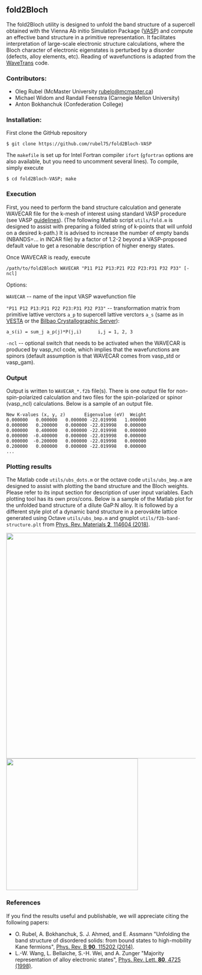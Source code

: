 ## fold2Bloch

The fold2Bloch utility is designed to unfold the band structure of a supercell obtained with the Vienna Ab initio Simulation Package ([VASP](https://www.vasp.at)) and compute an effective band structure in a primitive representation. It facilitates interpretation of large-scale electronic structure calculations, where the Bloch character of electronic eigenstates is perturbed by a disorder (defects, alloy elements, etc). Reading of wavefunctions is adapted from the [WaveTrans](http://www.andrew.cmu.edu/user/feenstra/wavetrans) code.

### Contributors:
* Oleg Rubel (McMaster University <rubelo@mcmaster.ca>)
* Michael Widom and Randall Feenstra (Carnegie Mellon University)
* Anton Bokhanchuk (Confederation College)

### Installation:
First clone the GitHub repository

`$ git clone https://github.com/rubel75/fold2Bloch-VASP`

The `makefile` is set up for Intel Fortran compiler `ifort` (`gfortran` options are also available, but you need to uncomment several lines). To compile, simply execute

`$ cd fold2Bloch-VASP; make`

### Execution
First, you need to perform the band structure calculation and generate WAVECAR file for the k-mesh of interest using standard VASP procedure (see VASP [guidelines](https://cms.mpi.univie.ac.at/wiki/index.php/Si_bandstructure)). (The following Matlab script `utils/fold.m` is designed to assist with preparing a folded string of k-points that will unfold on a desired k-path.) It is advised to increase the number of empty bands (NBANDS=... in INCAR file) by a factor of 1.2-2 beyond a VASP-proposed default value to get a resonable description of higher energy states.

Once WAVECAR is ready, execute

`/path/to/fold2Bloch WAVECAR "P11 P12 P13:P21 P22 P23:P31 P32 P33" [-ncl]`

Options:

  `WAVECAR` -- name of the input VASP wavefunction file

  `"P11 P12 P13:P21 P22 P23:P31 P32 P33"` -- transformation matrix from primitive lattive verctors `a_p` to supercell lattive verctors `a_s` (same as in [VESTA](https://jp-minerals.org/vesta/en/) or the [Bilbao Crystallographic Server](https://www.cryst.ehu.es/cgi-bin/cryst/programs/nph-doc-trmat)):

  ```
  a_s(i) = sum_j a_p(j)*P(j,i)      i,j = 1, 2, 3
  ```

  `-ncl` -- optional switch that needs to be activated when the WAVECAR is produced by vasp_ncl code, which implies that the wavefunctions are spinors (default assumption is that WAVECAR comes from vasp_std or vasp_gam).

### Output
Output is written to `WAVECAR_*.f2b` file(s). There is one output file for non-spin-polarized calculation and two files for the spin-polarized or spinor (vasp_ncl) calculations. Below is a sample of an output file.

    New K-values (x, y, z)       Eigenvalue (eV)  Weight
    0.000000   0.000000   0.000000 -22.019998   1.000000
    0.000000   0.200000   0.000000 -22.019998   0.000000
    0.000000   0.400000   0.000000 -22.019998   0.000000
    0.000000  -0.400000   0.000000 -22.019998   0.000000
    0.000000  -0.200000   0.000000 -22.019998   0.000000
    0.200000   0.000000   0.000000 -22.019998   0.000000
    ...

### Plotting results
The Matlab code `utils/ubs_dots.m` or the octave code `utils/ubs_bmp.m` are designed to assist with plotting the band structure and the Bloch weights. Please refer to its input section for description of user input variables. Each plotting tool has its own pros/cons. Below is a sample of the Matlab plot for the unfolded band structure of a dilute GaP:N alloy. It is followed by a different style plot of a dynamic band structure in a perovskite lattice generated using Octave `utils/ubs_bmp.m` and gnuplot `utils/f2b-band-structure.plt` from [Phys. Rev. Materials **2**, 114604 (2018)](https://doi.org/10.1103/PhysRevMaterials.2.114604).

<img src="https://github.com/rubel75/fold2Bloch-VASP/blob/master/graphics/GaP%2BN.png" width="600">

<img src="https://github.com/rubel75/fold2Bloch-VASP/blob/master/graphics/perovskite.png" width="350">


### References
If you find the results useful and publishable, we will appreciate citing the following papers:
* O. Rubel, A. Bokhanchuk, S. J. Ahmed, and E. Assmann "Unfolding the band structure of disordered solids: from bound states to high-mobility Kane fermions", [Phys. Rev. B **90**, 115202 (2014)](http://olegrubel.mcmaster.ca/publications/2014/Rubel_PRB_90_115202.pdf).
* L.-W. Wang, L. Bellaiche, S.-H. Wei, and A. Zunger "Majority representation of alloy electronic states", [Phys. Rev. Lett. **80**, 4725 (1998)](https://doi.org/10.1103/PhysRevLett.80.4725).
